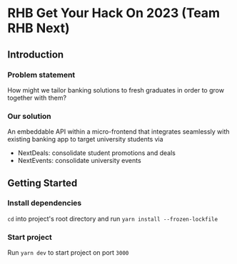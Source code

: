 # RHB Get Your Hack On 2023 (Team RHB Next)
## Introduction
### Problem statement
How might we tailor banking solutions to fresh graduates in order to grow together with them?

### Our solution
An embeddable API within a micro-frontend that integrates seamlessly with existing banking app to target university students via

- NextDeals: consolidate student promotions and deals
- NextEvents: consolidate university events

## Getting Started
### Install dependencies
`cd` into project's root directory and run `yarn install --frozen-lockfile`

### Start project
Run `yarn dev` to start project on port `3000`